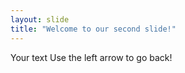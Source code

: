 ```yaml
--- 
layout: slide
title: "Welcome to our second slide!"
---
```

Your text
Use the left arrow to go back!